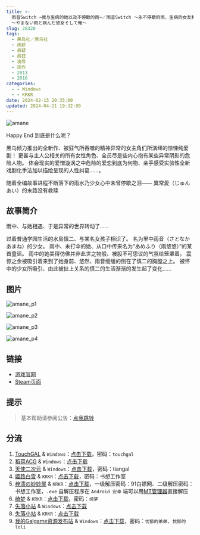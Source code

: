 ```yaml
---
title: >-
  雨音Switch ~我与生病的她以及不停歇的雨~／雨音Switch ～永不停歇的雨、生病的女友和我～／Amane Switch／雨音スイッチ
  〜やまない雨と病んだ彼女そして俺〜
slug: 28320
tags:
  - 黒鳥社／黑鸟社
  - 病娇
  - 悬疑
  - 疯狂
  - 凌辱
  - 拔作
  - 2013
  - 2016
categories:
  - - Windows
  - - KRKR
date: 2024-02-15 20:35:00
updated: 2024-04-21 19:32:00
---
```


![amane](https://static.saop.cc/vns/img/amane.webp)

Happy End 到底是什么呢？

黑鸟倾力推出的全新作、被狂气所吞噬的精神异常的女主角们所演绎的惊悚纯爱剧！
更甚与主人公相关的所有女性角色、全员尽是些内心抱有某些异常阴影的危险人物。
体会现实的爱憎漩涡之中危险的爱恋到底为何物、亲手感受实验性全新戏剧化手法加以描绘呈现的人性纠葛……。

<!-- more -->

随着全编故事进程不断落下的雨水乃少女心中未曾停歇之泪―― 異常愛（じゅんあい）的末路没有救赎

## 故事简介

雨中、与她相遇、于是异常的世界转动了……

过着普通学园生活的水島慎二、与某名女孩子相识了。
名为里中雨音（さとなか あまね）的少女。
雨中、未打伞的她、从口中传来名为“あめふり（雨悠悠）”的某首童谣。
雨中的她美得仿佛并非此世之物般、被股不可思议的气氛给笼罩着。
震惊之余被吸引着来到了她身前、悠然、雨音缓缓的倒在了慎二的胸膛之上。
被怀中的少女所吸引、由此被扯上关系的慎二的生活渐渐的发生起了变化……

## 图片

![amane_p1](https://static.saop.cc/vns/img/amane_p1.webp)

![amane_p2](https://static.saop.cc/vns/img/amane_p2.webp)

![amane_p3](https://static.saop.cc/vns/img/amane_p3.webp)

![amane_p4](https://static.saop.cc/vns/img/amane_p4.webp)

## 链接

- [游戏官网](http://www.swaneye.com/kokuchou/amane/index.html)
- [Steam页面](https://store.steampowered.com/app/1692000)

## 提示

> 基本帮助请参阅公告：[点我跳转](/p/announcement/)

## 分流

1. [TouchGAL](https://www.touchgal.io/) & `Windows`：[点击下载](https://pan.touchgal.net/s/7NbvFX)，密码：`touchgal`
2. [稻荷ACG](https://amoebi.com/) & `Windows`：[点击下载](https://sakustar.moe/download?post_id=3303&index=0&i=0)
3. [天使二次元](https://www.tianshie.com/) & `Windows`：[点击下载](https://drive.google.com/file/d/1cUgmmb7SaLtxVutNYk1K9YadB01Ds2j_/view?usp=sharing)，密码：tiangal
4. [姬路白雪](https://pan.jlbx.xyz/) & `KRKR`：[点击下载](https://pan.jlbx.xyz/?s=%E9%9B%A8%E9%9F%B3Switch)，密码：书想工作室
5. [梓澪の妙妙屋](https://zi0.cc/) & `KRKR`：[点击下载](https://zi0.cc/d/%60%E3%80%90%E5%BD%92%20%E6%A1%A3%E3%80%91/%E3%80%90KRKR%E5%90%88%E9%9B%86%E3%80%91/2/%E9%9B%A8%E9%9F%B3Switch%EF%BD%9E%E6%88%91%E4%B8%8E%E7%94%9F%E7%97%85%E7%9A%84%E5%A5%B9%E4%BB%A5%E5%8F%8A%E4%B8%8D%E5%81%9C%E6%AD%87%E7%9A%84%E9%9B%A8.exe?sign=HVZ8dUJ0lcjqN5skTGA16bf6XSK1uh7Y7XAmLwZs43U=:0)，一级解压密码：91白嫖网、二级解压密码：书想工作室，`.exe` 自解压程序在 `Android 安卓` 端可以用[MT管理器](https://mt2.cn/)直接解压
6. [绮梦](https://acgs.one/) & `KRKR`：[点击下载](https://acgs.one/down_html/?url=game/%E9%9B%A8%E9%9F%B3Switch&name=%E9%9B%A8%E9%9F%B3Switch)，密码：`绮梦`
7. [失落小站](https://www.shinnku.com/) & `Windows`：[点击下载](https://www.shinnku.com/api/download/0/win/%E9%9B%A8%E9%9F%B3switch_%E6%88%91%E4%B8%8E%E7%94%9F%E7%97%85%E7%9A%84%E5%A5%B9%E4%BB%A5%E5%8F%8A%E4%B8%8D%E5%81%9C%E6%AD%87%E7%9A%84%E9%9B%A8.7z)
8. [失落小站](https://www.shinnku.com/) & `KRKR`：[点击下载](https://www.shinnku.com/api/download/0/krkr/%E9%9B%A8%E9%9F%B3Switch%EF%BD%9E%E6%88%91%E4%B8%8E%E7%94%9F%E7%97%85%E7%9A%84%E5%A5%B9%E4%BB%A5%E5%8F%8A%E4%B8%8D%E5%81%9C%E6%AD%87%E7%9A%84%E9%9B%A8.7z)
9. [我的Galgame资源发布站](https://www.ttloli.com/) & `Windows`：[点击下载](https://www.ttloli.com/yuyinswitch-woyushengbingdetayijibutingxiedeyu.html)，密码：`忧郁的弟弟`、`忧郁的loli`

